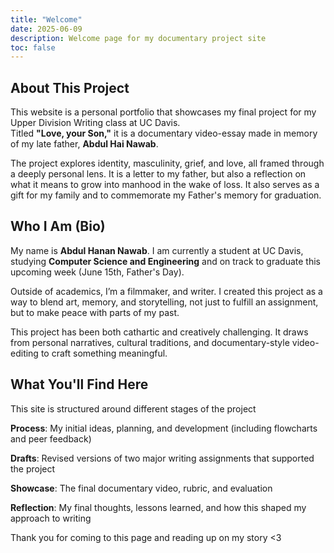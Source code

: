 ```yaml
---
title: "Welcome"
date: 2025-06-09
description: Welcome page for my documentary project site
toc: false
---
```


## About This Project

This website is a personal portfolio that showcases my final project for my Upper Division Writing class at UC Davis.  
Titled **"Love, your Son,"** it is a documentary video-essay made in memory of my late father, **Abdul Hai Nawab**.

The project explores identity, masculinity, grief, and love, all framed through a deeply personal lens. It is a letter to my father, but also a reflection on what it means to grow into manhood in the wake of loss. It also serves as a gift for my family and to commemorate my Father's memory for graduation.

## Who I Am (Bio)

My name is **Abdul Hanan Nawab**. I am currently a student at UC Davis, studying **Computer Science and Engineering** and on track to graduate this upcoming week (June 15th, Father's Day).

Outside of academics, I’m a filmmaker, and writer. I created this project as a way to blend art, memory, and storytelling, not just to fulfill an assignment, but to make peace with parts of my past.

This project has been both cathartic and creatively challenging. It draws from personal narratives, cultural traditions, and documentary-style video-editing to craft something meaningful.

## What You'll Find Here

This site is structured around different stages of the project

**Process**: My initial ideas, planning, and development (including flowcharts and peer feedback)

**Drafts**: Revised versions of two major writing assignments that supported the project

**Showcase**: The final documentary video, rubric, and evaluation

**Reflection**: My final thoughts, lessons learned, and how this shaped my approach to writing

Thank you for coming to this page and reading up on my story <3